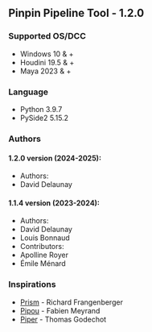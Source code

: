 ## Pinpin Pipeline Tool - 1.2.0

### Supported OS/DCC
- Windows 10 & +
- Houdini 19.5 & +
- Maya 2023 & +

### Language
- Python 3.9.7
- PySide2 5.15.2

### Authors
#### 1.2.0 version (2024-2025):
- Authors:
 - David Delaunay
#### 1.1.4 version (2023-2024):
- Authors: 
 - David Delaunay
 - Louis Bonnaud
- Contributors: 
 - Apolline Royer
 - Émile Ménard

### Inspirations
- [Prism](https://github.com/PrismPipeline/Prism) - Richard Frangenberger
- [Pipou](https://vimeo.com/329157278) - Fabien Meyrand
- [Piper](https://www.youtube.com/watch?v=9YwH1fDXUB4) - Thomas Godechot
